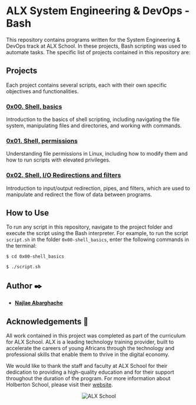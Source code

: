 # ALX System Engineering & DevOps - Bash

This repository contains programs written for the System Engineering & DevOps track at ALX School. In these projects, Bash scripting was used to automate tasks. The specific list of projects contained in this repository are:

## Projects
Each project contains several scripts, each with their own specific objectives and functionalities.

### [0x00. Shell, basics](./0x00-shell_basics)
Introduction to the basics of shell scripting, including navigating the file system, manipulating files and directories, and working with commands.

### [0x01. Shell, permissions](./0x01-shell_permissions)
Understanding file permissions in Linux, including how to modify them and how to run scripts with elevated privileges.

### [0x02. Shell, I/O Redirections and filters](./0x02-shell_redirections)
Introduction to input/output redirection, pipes, and filters, which are used to manipulate and redirect the flow of data between programs.

## How to Use
To run any script in this repository, navigate to the project folder and execute the script using the Bash interpreter. For example, to run the script `script.sh` in the folder `0x00-shell_basics`, enter the following commands in the terminal:

`$ cd 0x00-shell_basics`

`$ ./script.sh`

## Author :black_nib:

* [**Najlae Abarghache**](https://github.com/najlae01)

## Acknowledgements :pray:

All work contained in this project was completed as part of the curriculum for ALX School. ALX is a leading technology training provider, built to accelerate the careers of young Africans through the technology and professional skills that enable them to thrive in the digital economy.

We would like to thank the staff and faculty at ALX School for their dedication to providing a high-quality education and for their support throughout the duration of the program. For more information about Holberton School, please visit their [website](https://www.alxafrica.com/).

<p align="center">
  <img src="https://www.alxafrica.com/wp-content/uploads/2022/12/logo-white.svg"
       alt="ALX School"
  >
</p>
